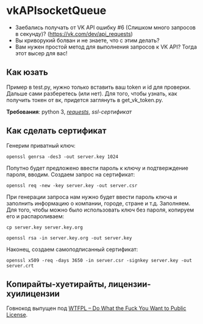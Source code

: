 # vkAPIsocketQueue
+ Заебались получать от VK API ошибку #6 (Слишком много запросов в секунду)? (https://vk.com/dev/api_requests)
+ Вы криворукий болван и не знаете, что с этим делать?
+ Вам нужен простой метод для выполнения запросов к VK API?
Тогда этот высер для вас!

## Как юзать
Пример в test.py, нужно только вставить ваш token и id для проверки.
Дальше сами разберетесь (или нет). Для того, чтобы узнать, как получить токен от вк, придется заглянуть в get_vk_token.py.

**Требования**: python 3, [_requests_](http://docs.python-requests.org/en/master/user/install/#install), _ssl-сертификат_

##  Как сделать сертификат
Генерим приватный ключ:

`openssl genrsa -des3 -out server.key 1024`

Попутно будет предложено ввести пароль к ключу и подтверждение пароля, вводим. Создаем запрос на сертификат:

`openssl req -new -key server.key -out server.csr`

При генерации запроса нам нужно будет ввести пароль ключа и заполнить информацию о компании, городе, стране и т.д. Заполняем. Для того, чтобы можно было использовать ключ без пароля, копируем его и распароливаем:

`cp server.key server.key.org`

`openssl rsa -in server.key.org -out server.key`

Наконец, создаем самоподписанный сертификат:

`openssl x509 -req -days 3650 -in server.csr -signkey server.key -out server.crt`

## Копирайты-хуетирайты, лицензии-хуилицензии
Говнокод выпущен под [WTFPL – Do What the Fuck You Want to Public License](LICENSE.txt).
